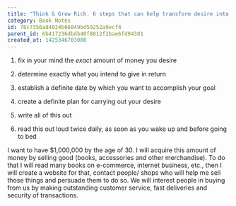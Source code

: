 ```yaml
---
title: "Think & Grow Rich. 6 steps that can help transform desire into its financial equivalent"
category: Book Notes
id: 78c7356a84024b66849bd59252a9ecf4
parent_id: 6b417236dbdb40f8812f2bae6fd94381
created_at: 1425346703000
---
```


1. fix in your mind the *exact* amount of money you desire
2. determine exactly what you intend to give in return
3. establish a definite date by which you want to accomplish your goal
4. create a definite plan for carrying out your desire
5. write all of this out

6. read this out loud twice daily, as soon as you wake up and before going to bed

I want to have $1,000,000 by the age of 30. I will acquire this amount of money by selling good (books, accessories and other merchandise). To do that I will read many books on e-commerce, internet business, etc., then I will create a website for that, contact people/ shops who will help me sell those things and persuade them to do so. We will interest people in buying from us by making outstanding customer service, fast deliveries and security of transactions.
                